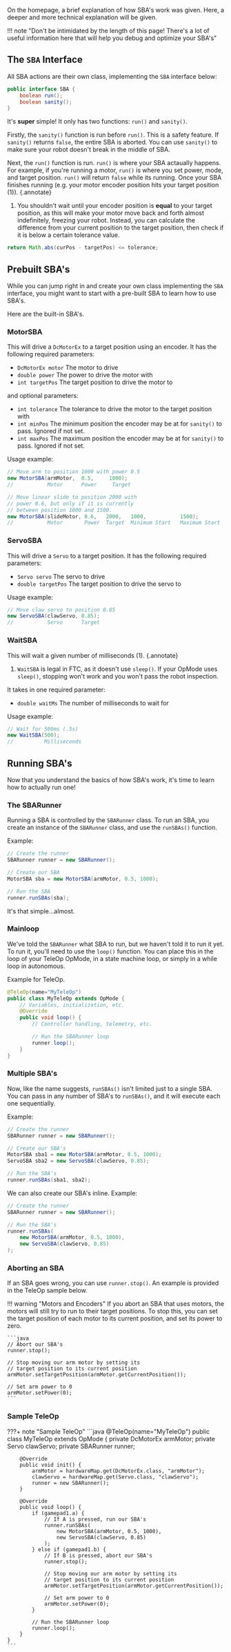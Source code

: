 On the homepage, a brief explanation of how SBA's work was given. Here, a deeper and more technical explanation will be given.

!!! note "Don't be intimidated by the length of this page! There's a lot of useful information here that will help you debug and optimize your SBA's"

## The `SBA` Interface

All SBA actions are their own class, implementing the `SBA` interface below:

```java
public interface SBA {
    boolean run();
    boolean sanity();
}
```

It's **super** simple! It only has two functions: `run()` and `sanity()`. 

Firstly, the `sanity()` function is run before `run()`. This is a safety feature. If `sanity()` returns `false`, the entire SBA is aborted. You can use `sanity()` to make sure your robot doesn't break in the middle of SBA.

Next, the `run()` function is run. `run()` is where your SBA actaually happens. For example, if you're running a motor, `run()` is where you set power, mode, and target position. `run()` will return `false` while its running. Once your SBA finishes running (e.g. your motor encoder position hits your target position (1)).
{.annotate}

1. You shouldn't wait until your encoder position is **equal** to your target position, as this will make your motor move back and forth almost indefinitely, freezing your robot. Instead, you can calculate the difference from your current position to the target position, then check if it is below a certain tolerance value.
```java
return Math.abs(curPos - targetPos) <= tolerance;
```

## Prebuilt SBA's

While you can jump right in and create your own class implementing the `SBA` interface, you might want to start with a pre-built SBA to learn how to use SBA's.

Here are the built-in SBA's.

### MotorSBA

This will drive a `DcMotorEx` to a target position using an encoder. It has the following required parameters:

- `DcMotorEx motor` The motor to drive
- `double power` The power to drive the motor with
- `int targetPos` The target position to drive the motor to

and optional parameters:

- `int tolerance` The tolerance to drive the motor to the target position with
- `int minPos` The minimum position the encoder may be at for `sanity()` to pass. Ignored if not set.
- `int maxPos` The maximum position the encoder may be at for `sanity()` to pass. Ignored if not set.

Usage example:

```java
// Move arm to position 1000 with power 0.5
new MotorSBA(armMotor,  0.5,     1000);
//           Motor      Power     Target

// Move linear slide to position 2000 with
// power 0.6, but only if it is currently
// between position 1000 and 1500.
new MotorSBA(slideMotor, 0.6,   2000,   1000,           1500);
//           Motor       Power  Target  Minimum Start   Maximum Start
```

### ServoSBA

This will drive a `Servo` to a target position. It has the following required parameters:

- `Servo servo` The servo to drive
- `double targetPos` The target position to drive the servo to

Usage example:

```java
// Move claw servo to position 0.85
new ServoSBA(clawServo, 0.85);
//           Servo      Target
```

### WaitSBA

This will wait a given number of milliseconds (1).
{.annotate}

1. `WaitSBA` is legal in FTC, as it doesn't use `sleep()`. If your OpMode uses `sleep()`, stopping won't work and you won't pass the robot inspection.

It takes in one required parameter:

- `double waitMs` The number of milliseconds to wait for

Usage example:

```java
// Wait for 500ms (.5s)
new WaitSBA(500);
//          Milliseconds
```

## Running SBA's

Now that you understand the basics of how SBA's work, it's time to learn how to actually run one!

### The SBARunner

Running a SBA is controlled by the `SBARunner` class. To run an SBA, you create an instance of the `SBARunner` class, and use the `runSBAs()` function.

Example:

```java
// Create the runner
SBARunner runner = new SBARunner();

// Create our SBA
MotorSBA sba = new MotorSBA(armMotor, 0.5, 1000);

// Run the SBA
runner.runSBAs(sba);
```

It's that simple...almost.

### Mainloop

We've told the `SBARunner` what SBA to run, but we haven't told it to run it yet. To run it, you'll need to use the `loop()` function. You can place this in the loop of your TeleOp OpMode, in a state machine loop, or simply in a while loop in autonomous. 

Example for TeleOp.

```java
@TeleOp(name="MyTeleOp")
public class MyTeleOp extends OpMode {
    // Variables, initialization, etc.
    @Override
    public void loop() {
        // Controller handling, telemetry, etc.

        // Run the SBARunner loop
        runner.loop();
    }
}
```

### Multiple SBA's

Now, like the name suggests, `runSBAs()` isn't limited just to a single SBA. You can pass in any number of SBA's to `runSBAs()`, and it will execute each one sequentially.

Example:

```java
// Create the runner
SBARunner runner = new SBARunner();

// Create our SBA's
MotorSBA sba1 = new MotorSBA(armMotor, 0.5, 1000);
ServoSBA sba2 = new ServoSBA(clawServo, 0.85);

// Run the SBA's
runner.runSBAs(sba1, sba2);
```

We can also create our SBA's inline. Example:

```java
// Create the runner
SBARunner runner = new SBARunner();

// Run the SBA's
runner.runSBAs(
    new MotorSBA(armMotor, 0.5, 1000),
    new ServoSBA(clawServo, 0.85)
);
```

### Aborting an SBA

If an SBA goes wrong, you can use `runner.stop()`. An example is provided in the TeleOp sample below.

!!! warning "Motors and Encoders"
    If you abort an SBA that uses motors, the motors will still try to run to their target positions. To stop this, you can set the target position of each motor to its current position, and set its power to zero.

    ```java
    // Abort our SBA's
    runner.stop();

    // Stop moving our arm motor by setting its
    // target position to its current position
    armMotor.setTargetPosition(armMotor.getCurrentPosition());

    // Set arm power to 0
    armMotor.setPower(0);
    ```

### Sample TeleOp

???+ note "Sample TeleOp"
    ```java
    @TeleOp(name="MyTeleOp")
    public class MyTeleOp extends OpMode {
        private DcMotorEx armMotor;
        private Servo clawServo;
        private SBARunner runner;

        @Override
        public void init() {
            armMotor = hardwareMap.get(DcMotorEx.class, "armMotor");
            clawServo = hardwareMap.get(Servo.class, "clawServo");
            runner = new SBARunner();
        }

        @Override
        public void loop() {
            if (gamepad1.a) {
                // If A is pressed, run our SBA's
                runner.runSBAs(
                    new MotorSBA(armMotor, 0.5, 1000),
                    new ServoSBA(clawServo, 0.85)
                );
            } else if (gamepad1.b) {
                // If B is pressed, abort our SBA's
                runner.stop();

                // Stop moving our arm motor by setting its
                // target position to its current position
                armMotor.setTargetPosition(armMotor.getCurrentPosition());

                // Set arm power to 0
                armMotor.setPower(0);
            }

            // Run the SBARunner loop
            runner.loop();
        }
    }
    ```